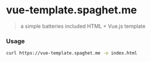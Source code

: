 # vue-template.spaghet.me

> a simple batteries included HTML + Vue.js template

### Usage

```sh
curl https://vue-template.spaghet.me -o index.html
```
